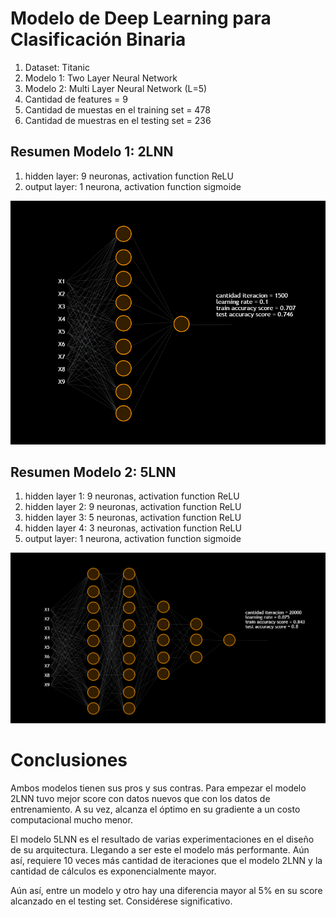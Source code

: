 # Modelo de Deep Learning para Clasificación Binaria

1. Dataset: Titanic
2. Modelo 1: Two Layer Neural Network
3. Modelo 2: Multi Layer Neural Network (L=5)
4. Cantidad de features = 9
5. Cantidad de muestas en el training set = 478
6. Cantidad de muestras en el testing set = 236


## Resumen Modelo 1: 2LNN

1. hidden layer: 9 neuronas, activation function ReLU
2. output layer: 1 neurona, activation function sigmoide

![output_modelo_1](https://github.com/jackonedev/deep_neural_networks/blob/main/images/2LNN.png?raw=true)

## Resumen Modelo 2: 5LNN

1. hidden layer 1: 9 neuronas, activation function ReLU
2. hidden layer 2: 9 neuronas, activation function ReLU
3. hidden layer 3: 5 neuronas, activation function ReLU
4. hidden layer 4: 3 neuronas, activation function ReLU
5. output layer: 1 neurona, activation function sigmoide

![output_modelo_2](https://github.com/jackonedev/deep_neural_networks/blob/main/images/5LNN.png?raw=true)

# Conclusiones

Ambos modelos tienen sus pros y sus contras. Para empezar el modelo 2LNN tuvo mejor score con datos nuevos que con los datos de entrenamiento. A su vez, alcanza el óptimo en su gradiente a un costo computacional mucho menor.

El modelo 5LNN es el resultado de varias experimentaciones en el diseño de su arquitectura. Llegando a ser este el modelo más performante. Aún así, requiere 10 veces más cantidad de iteraciones que el modelo 2LNN y la cantidad de cálculos es exponencialmente mayor. 

Aún así, entre un modelo y otro hay una diferencia mayor al 5% en su score alcanzado en el testing set. Considérese significativo.